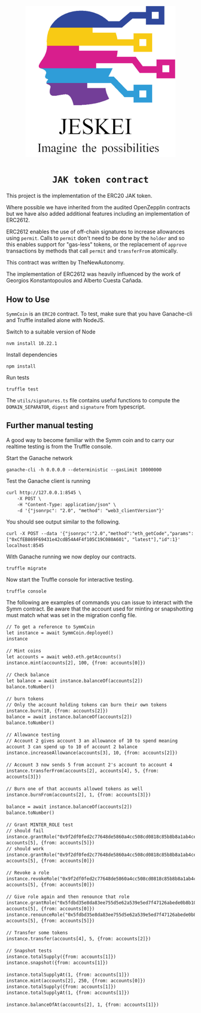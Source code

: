 <div align="center">
  <img alt="ReDoc logo" src="https://github.com/JeskeiStudio/Media/blob/main/Logo/jeskeilogo.jpg" width="400px" />
 
</div>

<h1 align=center><code>JAK token contract</code></h1>

This project is the implementation of the ERC20 JAK token.

Where possible we have inherited from the audited OpenZepplin contracts but we have also added
additional features including an implementation of ERC2612.

ERC2612 enables the use of off-chain signatures to increase allowances using `permit`. Calls to `permit` don't need to be done by the `holder` and so this enables support for "gas-less" tokens, or the replacement of `approve` transactions by methods that call `permit` and `transferFrom` atomically.

This contract was written by TheNewAutonomy.

The implementation of ERC2612 was heavily influenced by the work of Georgios Konstantopoulos and Alberto Cuesta Cañada.

## How to Use

`SymmCoin` is an `ERC20` contract. To test, make sure that you have Ganache-cli and Truffle installed alone with NodeJS.

Switch to a suitable version of Node

```
nvm install 10.22.1
```

Install dependencies

```
npm install
```

Run tests

```
truffle test
```

The `utils/signatures.ts` file contains useful functions to compute the `DOMAIN_SEPARATOR`, `digest` and `signature` from typescript.

## Further manual testing

A good way to become familiar with the Symm coin and to carry our realtime testing is from the Truffle console.

Start the Ganache network
```
ganache-cli -h 0.0.0.0 --deterministic --gasLimit 10000000
```

Test the Ganache client is running
```
curl http://127.0.0.1:8545 \
    -X POST \
    -H "Content-Type: application/json" \
    -d '{"jsonrpc": "2.0", "method": "web3_clientVersion"}'
```

You should see output similar to the following.
```
curl -X POST --data '{"jsonrpc":"2.0","method":"eth_getCode","params":["0xCfEB869F69431e42cdB54A4F4f105C19C080A601", "latest"],"id":1}' localhost:8545
```

With Ganache running we now deploy our contracts.

```
truffle migrate
```

Now start the Truffle console for interactive testing.
```
truffle console
```

The following are examples of commands you can issue to interact with the Symm contract. Be aware that the account used for minting or snapshotting must match what was set in the migration config file.
```
// To get a reference to SymmCoin
let instance = await SymmCoin.deployed()
instance

// Mint coins
let accounts = await web3.eth.getAccounts()
instance.mint(accounts[2], 100, {from: accounts[0]})

// Check balance
let balance = await instance.balanceOf(accounts[2])
balance.toNumber()

// burn tokens
// Only the account holding tokens can burn their own tokens
instance.burn(10, {from: accounts[2]})
balance = await instance.balanceOf(accounts[2])
balance.toNumber()

// Allowance testing
// Account 2 gives account 3 an allowance of 10 to spend meaning account 3 can spend up to 10 of account 2 balance
instance.increaseAllowance(accounts[3], 10, {from: accounts[2]})

// Account 3 now sends 5 from account 2's account to account 4
instance.transferFrom(accounts[2], accounts[4], 5, {from: accounts[3]})

// Burn one of that accounts allowed tokens as well
instance.burnFrom(accounts[2], 1, {from: accounts[3]})

balance = await instance.balanceOf(accounts[2])
balance.toNumber()

// Grant MINTER_ROLE test
// should fail
instance.grantRole("0x9f2df0fed2c77648de5860a4cc508cd0818c85b8b8a1ab4ceeef8d981c8956a6", accounts[5], {from: accounts[5]})
// should work
instance.grantRole("0x9f2df0fed2c77648de5860a4cc508cd0818c85b8b8a1ab4ceeef8d981c8956a6", accounts[5], {from: accounts[0]})

// Revoke a role
instance.revokeRole("0x9f2df0fed2c77648de5860a4cc508cd0818c85b8b8a1ab4ceeef8d981c8956a6", accounts[5], {from: accounts[0]})

// Give role again and then renounce that role
instance.grantRole("0x5fdbd35e8da83ee755d5e62a539e5ed7f47126abede0b8b10f9ea43dc6eed07f", accounts[5], {from: accounts[0]})
instance.renounceRole("0x5fdbd35e8da83ee755d5e62a539e5ed7f47126abede0b8b10f9ea43dc6eed07f", accounts[5], {from: accounts[5]})

// Transfer some tokens
instance.transfer(accounts[4], 5, {from: accounts[2]})

// Snapshot tests
instance.totalSupply({from: accounts[1]})
instance.snapshot({from: accounts[1]})

instance.totalSupplyAt(1, {from: accounts[1]})
instance.mint(accounts[2], 250, {from: accounts[0]})
instance.totalSupply({from: accounts[1]})
instance.totalSupplyAt(1, {from: accounts[1]})

instance.balanceOfAt(accounts[2], 1, {from: accounts[1]})
```
